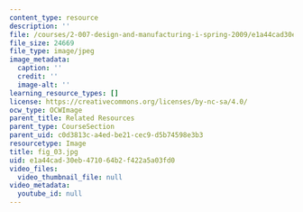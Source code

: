 ```yaml
---
content_type: resource
description: ''
file: /courses/2-007-design-and-manufacturing-i-spring-2009/e1a44cad30eb471064b2f422a5a03fd0_fig_03.jpg
file_size: 24669
file_type: image/jpeg
image_metadata:
  caption: ''
  credit: ''
  image-alt: ''
learning_resource_types: []
license: https://creativecommons.org/licenses/by-nc-sa/4.0/
ocw_type: OCWImage
parent_title: Related Resources
parent_type: CourseSection
parent_uid: c0d3813c-a4ed-be21-cec9-d5b74598e3b3
resourcetype: Image
title: fig_03.jpg
uid: e1a44cad-30eb-4710-64b2-f422a5a03fd0
video_files:
  video_thumbnail_file: null
video_metadata:
  youtube_id: null
---
```


